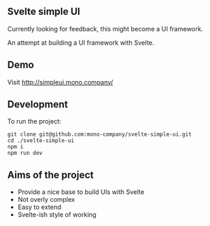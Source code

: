 ## Svelte simple UI

Currently looking for feedback, this might become a UI framework.

An attempt at building a UI framework with Svelte.

## Demo

Visit http://simpleui.mono.company/

## Development

To run the project:

    git clone git@github.com:mono-company/svelte-simple-ui.git
    cd ./svelte-simple-ui
    npm i
    npm run dev

## Aims of the project

* Provide a nice base to build UIs with Svelte
* Not overly complex
* Easy to extend
* Svelte-ish style of working
